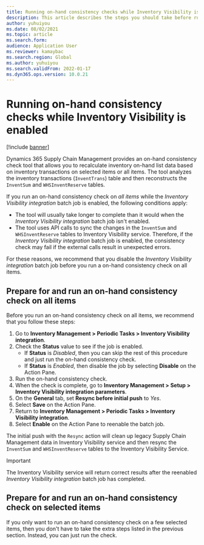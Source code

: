 ```yaml
---
title: Running on-hand consistency checks while Inventory Visibility is enabled
description: This article describes the steps you should take before running an on-hand consistency check while the Inventory Visibility integration batch job is enabled.
author: yuhuiyou
ms.date: 08/02/2021
ms.topic: article
ms.search.form:
audience: Application User
ms.reviewer: kamaybac
ms.search.region: Global
ms.author: yuhuiyou
ms.search.validFrom: 2022-01-17
ms.dyn365.ops.version: 10.0.21
---
```


# Running on-hand consistency checks while Inventory Visibility is enabled

[!include [banner](../includes/banner.md)]

Dynamics 365 Supply Chain Management provides an on-hand consistency check tool that allows you to recalculate inventory on-hand list data based on inventory transactions on selected items or all items. The tool analyzes the inventory transactions (`InventTrans`) table and then reconstructs the `InventSum` and `WHSInventReserve` tables.

If you run an on-hand consistency check on *all items* while the *Inventory Visibility integration* batch job is enabled, the following conditions apply:

- The tool will usually take longer to complete than it would when the *Inventory Visibility integration* batch job isn't enabled.
- The tool uses API calls to sync the changes in the `InventSum` and `WHSInventReserve` tables to Inventory Visibility service. Therefore, if the *Inventory Visibility integration* batch job is enabled, the consistency check may fail if the external calls result in unexpected errors.  

For these reasons, we recommend that you disable the *Inventory Visibility integration* batch job before you run a on-hand consistency check on all items.

## Prepare for and run an on-hand consistency check on all items

Before you run an on-hand consistency check on all items, we recommend that you follow these steps:

1. Go to **Inventory Management \> Periodic Tasks \> Inventory Visibility integration**.
1. Check the **Status** value to see if the job is enabled.
    - If **Status** is *Disabled*, then you can skip the rest of this procedure and just run the on-hand consistency check.
    - If **Status** is *Enabled*, then disable the job by selecting **Disable** on the Action Pane.
1. Run the on-hand consistency check.
1. When the check is complete, go to **Inventory Management \> Setup \> Inventory Visibility integration parameters**.
1. On the **General** tab, set **Resync before initial push** to *Yes*.
1. Select **Save** on the Action Pane.
1. Return to **Inventory Management \> Periodic Tasks \> Inventory Visibility integration**.
1. Select **Enable** on the Action Pane to reenable the batch job.

The initial push with the `Resync` action will clean up legacy Supply Chain Management data in Inventory Visibility service and then resync the `InventSum` and `WHSInventReserve` tables to the Inventory Visibility Service.

> [!IMPORTANT]
> The Inventory Visibility service will return correct results after the reenabled *Inventory Visibility integration* batch job has completed.

## Prepare for and run an on-hand consistency check on selected items

If you only want to run an on-hand consistency check on a few selected items, then you don't have to take the extra steps listed in the previous section. Instead, you can just run the check.
